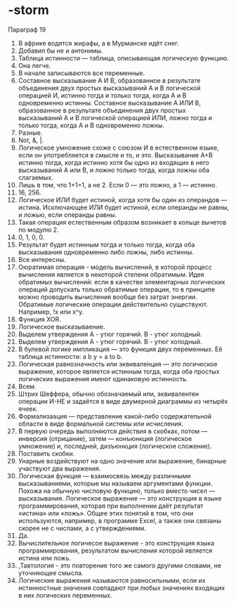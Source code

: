 # -storm
Параграф 19 
1. В африке водятся жирафы, а в Мурманске идёт снег.
2. Добавил бы не и антонимы.
3. Таблица истинности — таблица, описывающая логическую функцию.
4. Она легче.
5. В начале записываются все переменные.
6. Составное высказывание А И В, образованное в результате объединения двух простых высказываний А и B логической операцией И, истинно тогда и только тогда, когда А и В одновременно истинны. Составное высказывание А ИЛИ В, образованное в результате объединения двух простых высказываний А и B логической операцией ИЛИ, ложно тогда и только тогда, когда А и В одновременно ложны.
7. Разные.
8. Not, &, |.
9. Логическое умножение схоже с союзом И в естественном языке, если он употребляется в смысле и то, и это. Высказывание А+В истинно тогда, когда истинно хотя бы одно из входящих в него высказываний А или В, и ложно только тогда, когда ложны оба слагаемых.
10. Лишь в том, что 1+1=1, а не 2. Если 0 — это ложно, а 1 — истинно.
11. 16, 256.
12. Логическое ИЛИ будет истиной, когда хотя бы один из операндов — истина. Исключающее ИЛИ будет истиной, если операнды не равны, и ложью, если операнды равны.
13. Такая операция естественным образом возникает в кольце вычетов по модулю 2.
14. 0, 1, 0, 0.
15. Результат будет истинным тогда и только тогда, когда оба высказывания одновременно либо ложны, либо истинны.
16. Все интересны.
17. Оюратимая операция - модель вычислений, в которой процесс вычисления является в некоторой степени обратимым. Идея обратимых вычислений: если в качестве элементарных логических операций допускать только обратимые операции, то в принципе можно проводить вычисления вообще без затрат энергии. Обратимые логические операции действительно существуют. Например, !x или x^y.
18. Функция XOR.
19. Логическое высказываение.
20. Выделем утверждения А - утюг горячий. B - утюг холодный.
21. Выделем утверждения А - утюг горячий. B - утюг холодный.
22. В булевой логике импликация — это функция двух переменных. Её таблица истинности: a b y = a to b.
23. Логическая равнозначность или эквивале́нция — это логическое выражение, которое является истинным тогда, когда оба простых логических выражения имеют одинаковую истинность.
24. Всем.
25. Штрих Шеффера, обычно обозначаемый или, эквивалентен операции И-НЕ и задаётся в виде двумерной диаграммы из четырёх ячеек.
26. Формализаация — представление какой-либо содержательной области в виде формальной системы или исчисления.
27. В первую очередь выполняются действия в скобках, потом — инверсия (отрицание), затем — конъюнкция (логическое умножение) и, последней, дизъюнкция (логическое сложение).
28. Поставить скобки.
29. Унарные воздействуют на одно значение или выражение, бинарные участвуют два выражения.
30. Логическая функция — взаимосвязь между различными высказываниями, которые мы называем аргументами функции. Похожа на обычную числовую функцию, только вместо чисел — высказывания. Логическое выражение — это конструкция в языке программирования, которая при выполнении даёт результат «истина» или «ложь». Общее этих понятий в том, что они используются, например, в программе Excel, а также они связаны скорее не с числами, а с утверждениями.
31. Да.
32. Вычислительное логичесое выражение - это конструкция языка программирования, результатом вычисления которой является истина или ложь.
33. ,Тавтология - это повторение того же самого другими словами, не уточняющее смысла.
34. Логические выражения называются равносильными, если их истинностные значения совпадают при любых значениях входящих в них логических переменных.





    
